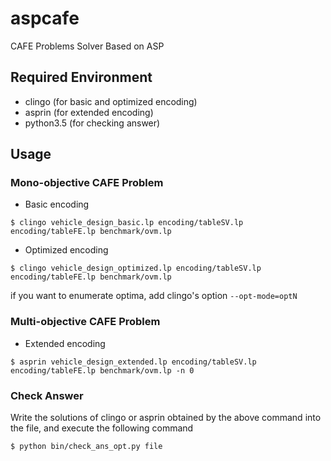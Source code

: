 # aspcafe
CAFE Problems Solver Based on ASP

## Required Environment
- clingo (for basic and optimized encoding)
- asprin (for extended encoding)
- python3.5 (for checking answer)

## Usage
### Mono-objective CAFE Problem
- Basic encoding
```
$ clingo vehicle_design_basic.lp encoding/tableSV.lp encoding/tableFE.lp benchmark/ovm.lp
```
  
- Optimized encoding
```
$ clingo vehicle_design_optimized.lp encoding/tableSV.lp encoding/tableFE.lp benchmark/ovm.lp
```
	
if you want to enumerate optima, add clingo's option `--opt-mode=optN`
  
### Multi-objective CAFE Problem
- Extended encoding
```
$ asprin vehicle_design_extended.lp encoding/tableSV.lp encoding/tableFE.lp benchmark/ovm.lp -n 0
```
	
### Check Answer
Write the solutions of clingo or asprin obtained by the above command into the file, 
and execute the following command
```
$ python bin/check_ans_opt.py file
```


